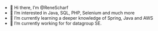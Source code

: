 - 👋 Hi there, I’m @ReneScharf
- 👀 I’m interested in Java, SQL, PHP, Selenium and much more
- 🌱 I’m currently learning a deeper knowledge of Spring, Java and AWS
- 🔭 I’m currently working for for datagroup SE.

<!---
ReneScharf/ReneScharf is a ✨ special ✨ repository because its `README.md` (this file) appears on your GitHub profile.
You can click the Preview link to take a look at your changes.
--->
